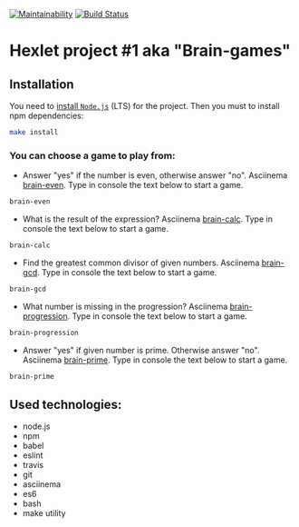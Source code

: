 [![Maintainability](https://api.codeclimate.com/v1/badges/41a2844d070398eeeb03/maintainability)](https://codeclimate.com/github/stakeout/frontend-project-lvl1/maintainability)
[![Build Status](https://travis-ci.org/stakeout/frontend-project-lvl1.svg?branch=master)](https://travis-ci.org/stakeout/frontend-project-lvl1)
# Hexlet project #1 aka "Brain-games"

## Installation

You need to [install `Node.js`](http://nodejs.org/) (LTS) for the project.
Then you must to install npm dependencies:

```bash
make install
```
### You can choose a game to play from:

* Answer "yes" if the number is even, otherwise answer "no". Asciinema [brain-even](https://asciinema.org/a/GxgHRMd5UG9poQpSG6Fj8fBc0 "asciinema for brain-even game task"). Type in console the text below to start a game.
```bash
brain-even
```
* What is the result of the expression? Asciinema [brain-calc](https://asciinema.org/a/pYVbZwwdEDXZKOL30NkxxMiAl "asciinema for brain-calc game task"). Type in console the text below to start a game.
```bash
brain-calc
```
* Find the greatest common divisor of given numbers. Asciinema [brain-gcd](https://asciinema.org/a/qy2l6TA4ZOZqT25PdbNDorvDH "asciinema for brain-gcd game task"). Type in console the text below to start a game.
```bash
brain-gcd
```
* What number is missing in the progression? Asciinema [brain-progression](https://asciinema.org/a/7Khp2fjP1EtGNf7Lb2MFrYcOn "asciinema for brain-progression game task"). Type in console the text below to start a game.
```bash
brain-progression
```
* Answer "yes" if given number is prime. Otherwise answer "no". Asciinema [brain-prime](https://asciinema.org/a/nsAdfbp9XnjItrKFiSLQDUQQC "asciinema for brain-prime game task"). Type in console the text below to start a game.
```bash
brain-prime
```
## Used technologies:

* node.js
* npm
* babel
* eslint
* travis
* git
* asciinema
* es6
* bash
* make utility